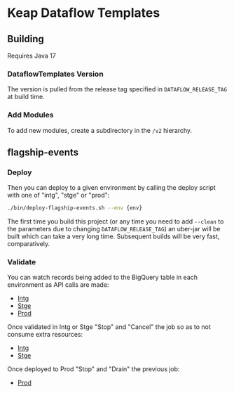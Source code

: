 # Keap Dataflow Templates

## Building

Requires Java 17

### DataflowTemplates Version

The version is pulled from the release tag specified in `DATAFLOW_RELEASE_TAG` at build time.

### Add Modules

To add new modules, create a subdirectory in the `/v2` hierarchy.

## flagship-events

### Deploy

Then you can deploy to a given environment by calling the deploy script with one of "intg", "stge" or "prod":
```sh
./bin/deploy-flagship-events.sh --env {env}
```

The first time you build this project (or any time you need to add `--clean` to 
the parameters due to changing `DATAFLOW_RELEASE_TAG`) an uber-jar will be built 
which can take a very long time.  Subsequent builds will be very fast, comparatively.

### Validate

You can watch records being added to the BigQuery table in each environment as API calls are made:

* [Intg](https://console.cloud.google.com/bigquery?walkthrough_id=dataflow_index&project=is-events-dataflow-intg&ws=!1m5!1m4!4m3!1sis-events-dataflow-prod!2scrm_prod!3sapi_call_made)
* [Stge](https://console.cloud.google.com/bigquery?walkthrough_id=dataflow_index&project=is-events-dataflow-stge&ws=!1m5!1m4!4m3!1sis-events-dataflow-prod!2scrm_prod!3sapi_call_made)
* [Prod](https://console.cloud.google.com/bigquery?walkthrough_id=dataflow_index&project=is-events-dataflow-prod&ws=!1m5!1m4!4m3!1sis-events-dataflow-prod!2scrm_prod!3sapi_call_made)

Once validated in Intg or Stge "Stop" and "Cancel" the job so as to not consume extra resources:

* [Intg](https://console.cloud.google.com/dataflow/jobs?project=is-events-dataflow-intg&walkthrough_id=dataflow_index)
* [Stge](https://console.cloud.google.com/dataflow/jobs?project=is-events-dataflow-stge&walkthrough_id=dataflow_index)

Once deployed to Prod "Stop" and "Drain" the previous job:

* [Prod](https://console.cloud.google.com/dataflow/jobs?project=is-events-dataflow-prod&walkthrough_id=dataflow_index)
